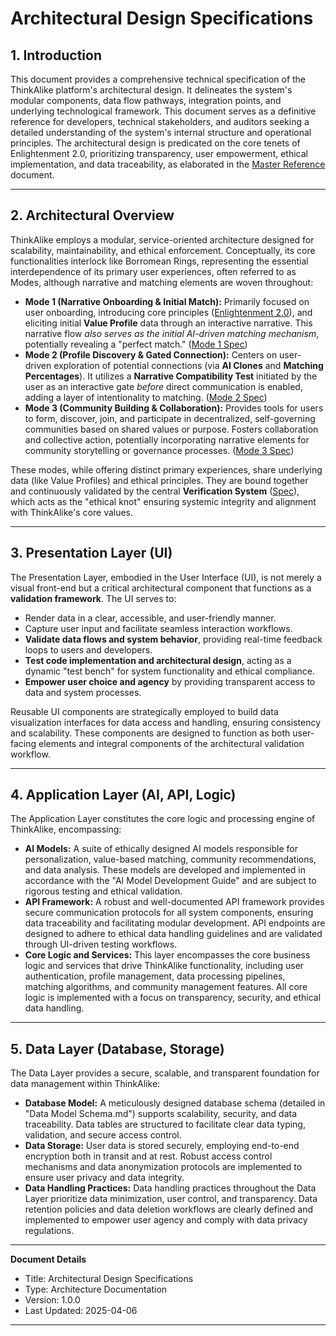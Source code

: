 # Architectural Design Specifications

## 1. Introduction

This document provides a comprehensive technical specification of the ThinkAlike platform's architectural design. It delineates the system's modular components, data flow pathways, integration points, and underlying technological framework. This document serves as a definitive reference for developers, technical stakeholders, and auditors seeking a detailed understanding of the system's internal structure and operational principles. The architectural design is predicated on the core tenets of Enlightenment 2.0, prioritizing transparency, user empowerment, ethical implementation, and data traceability, as elaborated in the [Master Reference](../../core/master_reference.md) document.

---

## 2. Architectural Overview

ThinkAlike employs a modular, service-oriented architecture designed for scalability, maintainability, and ethical enforcement. Conceptually, its core functionalities interlock like Borromean Rings, representing the essential interdependence of its primary user experiences, often referred to as Modes, although narrative and matching elements are woven throughout:

*   **Mode 1 (Narrative Onboarding & Initial Match):** Primarily focused on user onboarding, introducing core principles ([Enlightenment 2.0](./Principles_Doc-TODO.md)), and eliciting initial **Value Profile** data through an interactive narrative. This narrative flow *also serves as the initial AI-driven matching mechanism*, potentially revealing a "perfect match." ([Mode 1 Spec](./modes/mode1_narrative_onboarding_spec.md))
*   **Mode 2 (Profile Discovery & Gated Connection):** Centers on user-driven exploration of potential connections (via **AI Clones** and **Matching Percentages**). It utilizes a **Narrative Compatibility Test** initiated by the user as an interactive gate *before* direct communication is enabled, adding a layer of intentionality to matching. ([Mode 2 Spec](./modes/mode2_profile_discovery_spec.md))
*   **Mode 3 (Community Building & Collaboration):** Provides tools for users to form, discover, join, and participate in decentralized, self-governing communities based on shared values or purpose. Fosters collaboration and collective action, potentially incorporating narrative elements for community storytelling or governance processes. ([Mode 3 Spec](./modes/community_mode/community_mode_spec.md))

These modes, while offering distinct primary experiences, share underlying data (like Value Profiles) and ethical principles. They are bound together and continuously validated by the central **Verification System** ([Spec](./verification_system/verification_system.md)), which acts as the "ethical knot" ensuring systemic integrity and alignment with ThinkAlike's core values.

---

## 3. Presentation Layer (UI)

The Presentation Layer, embodied in the User Interface (UI), is not merely a visual front-end but a critical architectural component that functions as a **validation framework**. The UI serves to:

- Render data in a clear, accessible, and user-friendly manner.
- Capture user input and facilitate seamless interaction workflows.
- **Validate data flows and system behavior**, providing real-time feedback loops to users and developers.
- **Test code implementation and architectural design**, acting as a dynamic "test bench" for system functionality and ethical compliance.
- **Empower user choice and agency** by providing transparent access to data and system processes.

Reusable UI components are strategically employed to build data visualization interfaces for data access and handling, ensuring consistency and scalability. These components are designed to function as both user-facing elements and integral components of the architectural validation workflow.

---

## 4. Application Layer (AI, API, Logic)

The Application Layer constitutes the core logic and processing engine of ThinkAlike, encompassing:

- **AI Models:** A suite of ethically designed AI models responsible for personalization, value-based matching, community recommendations, and data analysis. These models are developed and implemented in accordance with the "AI Model Development Guide" and are subject to rigorous testing and ethical validation.
- **API Framework:** A robust and well-documented API framework provides secure communication protocols for all system components, ensuring data traceability and facilitating modular development. API endpoints are designed to adhere to ethical data handling guidelines and are validated through UI-driven testing workflows.
- **Core Logic and Services:** This layer encompasses the core business logic and services that drive ThinkAlike functionality, including user authentication, profile management, data processing pipelines, matching algorithms, and community management features. All core logic is implemented with a focus on transparency, security, and ethical data handling.

---

## 5. Data Layer (Database, Storage)

The Data Layer provides a secure, scalable, and transparent foundation for data management within ThinkAlike:

- **Database Model:** A meticulously designed database schema (detailed in "Data Model Schema.md") supports scalability, security, and data traceability. Data tables are structured to facilitate clear data typing, validation, and secure access control.
- **Data Storage:** User data is stored securely, employing end-to-end encryption both in transit and at rest. Robust access control mechanisms and data anonymization protocols are implemented to ensure user privacy and data integrity.
- **Data Handling Practices:** Data handling practices throughout the Data Layer prioritize data minimization, user control, and transparency. Data retention policies and data deletion workflows are clearly defined and implemented to empower user agency and comply with data privacy regulations.

---

**Document Details**
- Title: Architectural Design Specifications
- Type: Architecture Documentation
- Version: 1.0.0
- Last Updated: 2025-04-06
---



